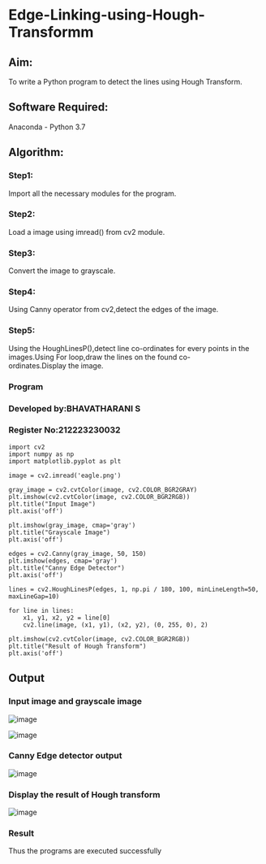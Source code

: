 # Edge-Linking-using-Hough-Transformm
## Aim:
To write a Python program to detect the lines using Hough Transform.

## Software Required:
Anaconda - Python 3.7

## Algorithm:
### Step1:

Import all the necessary modules for the program.
### Step2:

Load a image using imread() from cv2 module.
### Step3:

Convert the image to grayscale.
### Step4:

Using Canny operator from cv2,detect the edges of the image.
### Step5:

Using the HoughLinesP(),detect line co-ordinates for every points in the images.Using For loop,draw the lines on the found co-ordinates.Display the image.

### Program
### Developed by:BHAVATHARANI S
### Register No:212223230032
```
import cv2
import numpy as np
import matplotlib.pyplot as plt

image = cv2.imread('eagle.png')

gray_image = cv2.cvtColor(image, cv2.COLOR_BGR2GRAY)
plt.imshow(cv2.cvtColor(image, cv2.COLOR_BGR2RGB))  
plt.title("Input Image")
plt.axis('off')

plt.imshow(gray_image, cmap='gray')
plt.title("Grayscale Image")
plt.axis('off')

edges = cv2.Canny(gray_image, 50, 150)
plt.imshow(edges, cmap='gray')
plt.title("Canny Edge Detector")
plt.axis('off')

lines = cv2.HoughLinesP(edges, 1, np.pi / 180, 100, minLineLength=50, maxLineGap=10)

for line in lines:
    x1, y1, x2, y2 = line[0]  
    cv2.line(image, (x1, y1), (x2, y2), (0, 255, 0), 2) 

plt.imshow(cv2.cvtColor(image, cv2.COLOR_BGR2RGB)) 
plt.title("Result of Hough Transform")
plt.axis('off')
```
## Output

### Input image and grayscale image

![image](https://github.com/user-attachments/assets/ca39ec33-9f07-49d2-b6d0-3910f2995e40)

![image](https://github.com/user-attachments/assets/7c3c524b-dd54-444a-b14c-95adc8f256b9)



### Canny Edge detector output

![image](https://github.com/user-attachments/assets/654815a0-1220-4047-a3ce-f7f1235a8150)

### Display the result of Hough transform

![image](https://github.com/user-attachments/assets/e574a779-fdc8-40c2-b4d5-9db6765b8272)


### Result
Thus the programs are executed successfully
